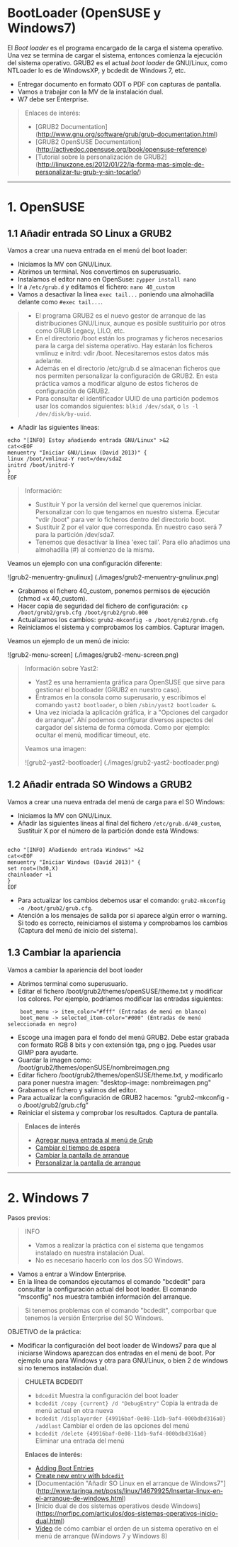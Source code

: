 
# BootLoader (OpenSUSE y Windows7)

El *Boot loader* es el programa encargado de la carga el sistema operativo.
Una vez se termina de cargar el sistema, entonces comienza la ejecución del sistema operativo.
GRUB2 es el actual *boot loader* de GNU/Linux, como NTLoader lo es de WindowsXP, y bcdedit de Windows 7, etc.

* Entregar documento en formato ODT o PDF con capturas de pantalla.
* Vamos a trabajar con la MV de la instalación dual.
* W7 debe ser Enterprise.

>
> Enlaces de interés:
> * [GRUB2 Documentation] (http://www.gnu.org/software/grub/grub-documentation.html)
> * [GRUB2 OpenSUSE Documentation] (http://activedoc.opensuse.org/book/opensuse-reference)
> * [Tutorial sobre la personalización de GRUB2] (http://linuxzone.es/2012/01/22/la-forma-mas-simple-de-personalizar-tu-grub-y-sin-tocarlo/)

---

# 1. OpenSUSE

## 1.1 Añadir entrada SO Linux a GRUB2
Vamos a crear una nueva entrada en el menú del boot loader:
* Iniciamos la MV con GNU/Linux.
* Abrimos un terminal. Nos convertimos en superusuario.
* Instalamos el editor nano en OpenSuse: `zypper install nano`
* Ir a `/etc/grub.d` y editamos el fichero: `nano 40_custom`
* Vamos a desactivar la línea `exec tail...` poniendo una almohadilla delante como `#exec tail...`.

> * El programa GRUB2 es el nuevo gestor de arranque de las distribuciones GNU/Linux, aunque es posible sustituirlo por otros como GRUB Legacy, LILO, etc.
> * En el directorio /boot están los programas y ficheros necesarios para la carga del sistema operativo. Hay estarán los ficheros vmlinuz e initrd: vdir /boot. Necesitaremos estos datos más adelante.
> * Además en el directorio /etc/grub.d se almacenan ficheros que nos permiten personalizar la configuración de GRUB2. En esta práctica vamos a modificar alguno de estos ficheros de configuración de GRUB2.
> * Para consultar el identificador UUID de una partición podemos usar los comandos siguientes: `blkid /dev/sdaX`, o `ls -l /dev/disk/by-uuid`.

* Añadir las siguientes líneas:
```
echo "[INFO] Estoy añadiendo entrada GNU/Linux" >&2
cat<<EOF
menuentry "Iniciar GNU/Linux (David 2013)" {
linux /boot/vmlinuz-Y root=/dev/sdaZ
initrd /boot/initrd-Y
}
EOF
```

> Información:
> * Sustituir Y por la versión del kernel que queremos iniciar. Personalizar con lo que tengamos en nuestro sistema. Ejecutar "vdir /boot" para ver lo ficheros dentro del directorio boot.
> * Sustituir Z por el valor que corresponda. En nuestro caso será 7 para la partición /dev/sda7.
> * Tenemos que desactivar la línea 'exec tail'. Para ello añadimos una almohadilla (#) al comienzo de la misma.

Veamos un ejemplo con una configuración diferente:

![grub2-menuentry-gnulinux] (./images/grub2-menuentry-gnulinux.png)

* Grabamos el fichero 40_custom, ponemos permisos de ejecución (chmod +x 40_custom).
* Hacer copia de seguridad del fichero de configuración: `cp /boot/grub2/grub.cfg /boot/grub2/grub.000`
* Actualizamos los cambios: `grub2-mkconfig -o /boot/grub2/grub.cfg`
* Reiniciamos el sistema y comprobamos los cambios. Capturar imagen.

Veamos un ejemplo de un menú de inicio:

![grub2-menu-screen] (./images/grub2-menu-screen.png)

> Información sobre Yast2:
> * Yast2 es una herramienta gráfica para OpenSUSE que sirve para gestionar el bootloader (GRUB2 en nuestro caso).
> * Entramos en la consola como superusario, y escribimos el comando `yast2 bootloader`, o bien `/sbin/yast2 bootloader &`.
> * Una vez iniciada la aplicación gráfica, ir a "Opciones del cargador de arranque". Ahí podemos configurar diversos aspectos del cargador del sistema de forma cómoda. Como por ejemplo: ocultar el menú, modificar timeout, etc.
>
> Veamos una imagen:
>
> ![grub2-yast2-bootloader] (./images/grub2-yast2-bootloader.png)
>

## 1.2 Añadir entrada SO Windows a GRUB2
Vamos a crear una nueva entrada del menú de carga para el SO Windows:
* Iniciamos la MV con GNU/Linux.
* Añadir las siguientes líneas al final del fichero `/etc/grub.d/40_custom`,
Sustituir X por el número de la partición donde está Windows:
```

echo "[INFO] Añadiendo entrada Windows" >&2
cat<<EOF
menuentry "Iniciar Windows (David 2013)" {
set root=(hd0,X)
chainloader +1
}
EOF
```

* Para actualizar los cambios debemos usar el comando: `grub2-mkconfig -o /boot/grub2/grub.cfg`.
* Atención a los mensajes de salida por si aparece algún error o warning.
Si todo es correcto, reiniciamos el sistema y comprobamos los cambios (Captura del menú de inicio del sistema).

## 1.3 Cambiar la apariencia
Vamos a cambiar la apariencia del boot loader
* Abrimos terminal como superusuario.
* Editar el fichero /boot/grub2/themes/openSUSE/theme.txt y modificar los colores. Por ejemplo, podríamos modificar las entradas siguientes:
```
    boot_menu -> item_color="#fff" (Entradas de menú en blanco)
    boot_menu -> selected_item-color="#000" (Entradas de menú seleccionada en negro)
```
* Escoge una imagen para el fondo del menú GRUB2. Debe estar grabada con formato RGB 8 bits y con extensión tga, png o jpg. Puedes usar GIMP para ayudarte.
* Guardar la imagen como: /boot/grub2/themes/openSUSE/nombreimagen.png
* Editar fichero /boot/grub2/themes/openSUSE/theme.txt, y modificarlo para poner nuestra imagen: "desktop-image: nombreimagen.png"
* Grabamos el fichero y salimos del editor.
* Para actualizar la configuración de GRUB2 hacemos: "grub2-mkconfig -o /boot/grub2/grub.cfg"
* Reiniciar el sistema y comprobar los resultados. Captura de pantalla.

> **Enlaces de interés**
>
> * [Agregar nueva entrada al menú de Grub](https://es.opensuse.org/SDB:C%C3%93MO_Agregar_nueva_entrada_de_men%C3%BA_Grub)
> * [Cambiar el tiempo de espera](https://es.opensuse.org/SDB:C%C3%93MO_Cambiar_la_opci%C3%B3n_y_el_tiempo_de_espera_por_defecto_en_GRUB)
> * [Cambiar la pantalla de arranque](https://es.opensuse.org/SDB:C%C3%93MO_Cambiar_la_pantalla_de_arranque_de_Grub)
> * [Personalizar la pantalla de arranque](https://es.opensuse.org/SDB:C%C3%93MO_Personalizar_la_pantalla_de_arranque)
>

---

# 2. Windows 7

Pasos previos:
> INFO
>
> * Vamos a realizar la práctica con el sistema que tengamos instalado en nuestra instalación Dual.
> * No es necesario hacerlo con los dos SO Windows.

* Vamos a entrar a Window Enterprise.
* En la línea de comandos ejecutamos el comando "bcdedit" para consultar la configuración actual del boot loader. El comando "msconfig" nos muestra también información del arranque.

> Si tenemos problemas con el comando "bcdedit", comporbar que tenemos la versión Enterprise del SO Windows.

OBJETIVO de la práctica:
* Modificar la configuración del boot loader de Windows7 para que al iniciarse Windows aparezcan dos entradas en el menú de boot. Por ejemplo una para Windows y otra para GNU/Linux, o bien 2 de windows si no tenemos instalación dual.

> **CHULETA BCDEDIT**
> * `bdcedit` Muestra la configuración del boot loader
> * `bcdedit /copy {current} /d "DebugEntry"` Copia la entrada de menú actual en otra nueva
> * `bcdedit /displayorder {49916baf-0e08-11db-9af4-000bdbd316a0} /addlast` Cambiar el orden de las opciones del menú
> * `bcdedit /delete {49916baf-0e08-11db-9af4-000bdbd316a0}` Eliminar una entrada del menú
>
> **Enlaces de interés:**
> * [Adding Boot Entries](https://msdn.microsoft.com/en-us/library/windows/hardware/ff541231%28v=vs.85%29.aspx)
> * [Create new entry with `bdcedit`](http://superuser.com/questions/511582/how-to-use-bcdedit-to-dual-boot-windows-installations)
> * [Documentación "Añadir SO Linux en el arranque de Windows7"] (http://www.taringa.net/posts/linux/14679925/Insertar-linux-en-el-arranque-de-windows.html)
> * [Inicio dual de dos sistemas operativos desde Windows] (https://norfipc.com/articulos/dos-sistemas-operativos-inicio-dual.html)
> * [Vídeo](https://youtu.be/t1x_ibu9BLE) de cómo cambiar el orden de un sistema operativo en el menú de arranque (Windows 7 y Windows 8)
